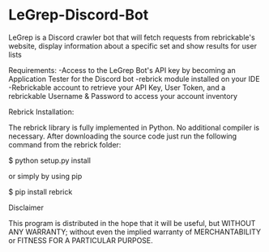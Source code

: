 # LeGrep-Discord-Bot
LeGrep is a Discord crawler bot that will fetch requests from rebrickable's website, display information about a specific set and show results for user lists


Requirements:
-Access to the LeGrep Bot's API key by becoming an Application Tester for the Discord bot
-rebrick module installed on your IDE
-Rebrickable account to retrieve your API Key, User Token, and a rebrickable Username & Password to access your account inventory


Rebrick Installation:

The rebrick library is fully implemented in Python. No additional compiler is necessary. After downloading the source code just run the following command from the rebrick folder:

$ python setup.py install

or simply by using pip

$ pip install rebrick

Disclaimer

This program is distributed in the hope that it will be useful, but WITHOUT ANY WARRANTY; without even the implied warranty of MERCHANTABILITY or FITNESS FOR A PARTICULAR PURPOSE.
